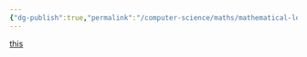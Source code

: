 ```yaml
---
{"dg-publish":true,"permalink":"/computer-science/maths/mathematical-logic/propositional-logic/"}
---
```


[this](https://web.stanford.edu/class/archive/cs/cs103/cs103.1132/lectures/09/Small09.pdf) 